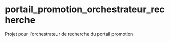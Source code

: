 # portail_promotion_orchestrateur_recherche
Projet pour l'orchestrateur de recherche du portail promotion
